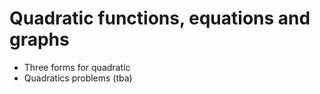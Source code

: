 # Quadratic functions, equations and graphs

* Three forms for quadratic
* Quadratics problems (tba)
